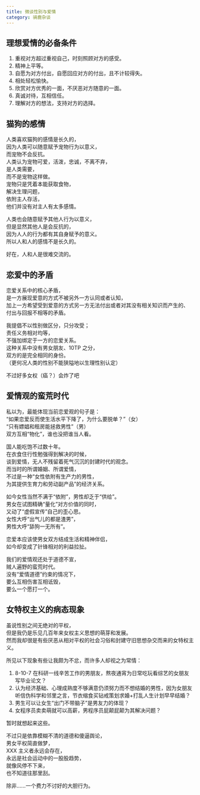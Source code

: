 ```yaml
---
title: 微谈性别与爱情
category: 骑鹿杂谈
---
```


## 理想爱情的必备条件

1. 重视对方超过重视自己，时刻照顾对方的感受。
2. 精神上平等。
3. 自愿为对方付出，自愿回应对方的付出，且不计较得失。
4. 相处轻松愉快。
5. 欣赏对方优秀的一面，不厌恶对方随意的一面。
6. 真诚对待，互相信任。
7. 理解对方的想法，支持对方的选择。


## 猫狗的感情

人类喜欢猫狗的感情是长久的，<br>
因为人类可以随意赋予宠物行为以意义，<br>
而宠物不会反抗。<br>
人类认为宠物可爱，活泼，忠诚，不离不弃，<br>
是人类需要，<br>
而不是宠物这样做。<br>
宠物只是凭着本能获取食物，<br>
解决生理问题，<br>
依附主人存活，<br>
他们并没有对主人有太多感情。

人类也会随意赋予其他人行为以意义，<br>
但是显然其他人是会反抗的，<br>
因为人人的行为都有其自身赋予的意义。<br>
所以人和人的感情不是长久的。

好在，人和人是很难交流的。

## 恋爱中的矛盾

恋爱关系中的核心矛盾，<br>
是一方展现爱意的方式不被另外一方认同或者认知，<br>
加上一方希望受到爱意的方式另一方无法付出或者对其没有相关知识而产生的、<br>
付出与回报不相等的矛盾。

我提倡不以性别做区分，只分攻受；<br>
责任义务相对均等，<br>
不强加绑定于一方的恋爱关系。<br>
这种关系中没有男女朋友、10TP 之分，<br>
双方的是完全相同的身份。<br>
（更何况人类的性别不能狭隘地以生理性别认定）

不过好多女权（癌？）会炸了吧

## 爱情观的蛮荒时代

私以为，最能体现当前恋爱观的句子是：<br>
“如果恋爱反而使生活水平下降了，为什么要脱单？”（女）<br>
“只有嫖娼和租房能拯救男性”（男）<br>
双方互相“物化”，谁也没把谁当人看。

国人能吃饱不过数十年。<br>
在衣食住行性勉强得到解决的时候，<br>
谈到爱情，无人不残留着死气沉沉的封建时代的观念。<br>
而当时的所谓婚姻、所谓爱情，<br>
不过是一种“女性依附有生产力的男性，<br>
为其提供生育力和劳动副产品”的经济关系。

如今女性当然不满于“依附”，男性却乏于“供给”。<br>
男女在试图精确“量化”对方价值的同时，<br>
又动了“虚假宣传”自己的歪心思。<br>
女性大呼“出气儿的都是渣男”，<br>
男性大呼“舔狗一无所有”。

恋爱本应该使男女双方结成生活和精神伴侣，<br>
如今却变成了针锋相对的利益拉扯。

我们的爱情观还处于道德不宣，<br>
贼人遍野的蛮荒时代。<br>
没有“爱情道德”约束的情况下，<br>
要么互相伤害互相诋毁，<br>
要么一个愿打一个。

## 女特权主义的病态现象

虽说性别之间无绝对的平权，<br>
但是我仍是乐见几百年来女权主义思想的萌芽和发展。<br>
然而我却很是有些厌恶从相对平权的社会习俗和封建守旧思想杂交而来的女特权主义。<br>

所见以下现象有些让我颇为不忿，而许多人却视之为常情：

1. 8-10-7 在科研一线辛苦工作的男朋友，熬夜通宵为日常吃玩看综艺的女朋友写毕业论文？
2. 认为经济基础、心理成熟度不够满意仍须努力而不想结婚的男性，因为女朋友听信伪科学和邻里之言，节衣缩食买钻戒策划求婚+打乱人生计划早早结婚？
3. 男生可以让女生“出门不带脑子”是男友力的体现？
4. 女程序员卖卖萌就可以高薪，男程序员屁颠屁颠为其解决问题？

暂时就想起来这些。

不过只是依靠模糊不清的道德和傻逼舆论，<br>
男女平权简直做梦，<br>
XXX 主义者永远会存在，<br>
永远是社会运动中的一股股趋势，<br>
就像风停不下来，<br>
也不知道往那里刮。

除非……一个费力不讨好的大胆行为。
